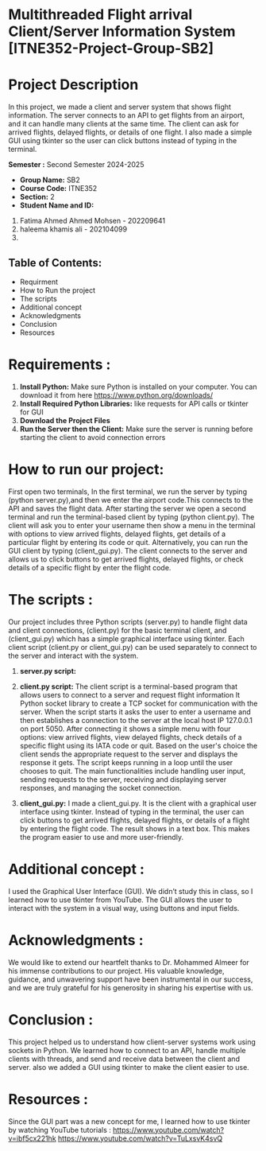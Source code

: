 # Multithreaded Flight arrival Client/Server Information System [ITNE352-Project-Group-SB2]


# Project Description
In this project, we made a client and server system that shows flight information. The server connects to an API to get flights from an airport, and it can handle many clients at the same time. The client can ask for arrived flights, delayed flights, or details of one flight. I also made a simple GUI using tkinter so the user can click buttons instead of typing in the terminal. 

**Semester :** Second Semester 2024-2025

- **Group Name:** SB2
- **Course Code:** ITNE352
- **Section:** 2
- **Student Name and ID:**
1. Fatima Ahmed Ahmed Mohsen - 202209641
2. haleema khamis ali - 202104099
3. 

## Table of Contents:
- Requirment
- How to Run the project
- The scripts
- Additional concept
- Acknowledgments
- Conclusion
- Resources

# Requirements :
1. **Install Python:** Make sure Python is installed on your computer. You can download it from here https://www.python.org/downloads/
2. **Install Required Python Libraries:** like requests for API calls or tkinter for GUI
3. **Download the Project Files**
4. **Run the Server then the Client:** Make sure the server is running before starting the client to avoid connection errors

# How to run our project:
First open two terminals, In the first terminal, we run the server by typing (python server.py),and then we enter the airport code.This connects to the API and saves the flight data. After starting the server we open a second terminal and run the terminal-based client by typing (python client.py). The client will ask you to enter your username then show a menu in the terminal with options to view arrived flights, delayed flights, get details of a particular flight by entering its code or quit.
Alternatively, you can run the GUI client by typing (client_gui.py). The client connects to the server and allows us to click buttons to get arrived flights, delayed flights, or check details of a specific flight by enter the flight code.

# The scripts :
Our project includes three Python scripts (server.py) to handle flight data and client connections, (client.py) for the basic terminal client, and (client_gui.py) which has a simple graphical interface using tkinter. Each client script (client.py or client_gui.py) can be used separately to connect to the server and interact with the system.
1. **server.py script:**
   
2. **client.py script:** The client script is a terminal-based program that allows users to connect to a server and request flight information It Python socket library to create a TCP socket for communication with the server. When the script starts it asks the user to enter a username and then establishes a connection to the server at the local host IP 127.0.0.1 on port 5050. After connecting it shows a simple menu with four options: view arrived flights, view delayed flights, check details of a specific flight using its IATA code or quit. Based on the user's choice the client sends the appropriate request to the server and displays the response it gets. The script keeps running in a loop until the user chooses to quit.
The main functionalities include handling user input, sending requests to the server, receiving and displaying server responses, and managing the socket connection.

3. **client_gui.py:** I made a client_gui.py. It is the client with a graphical user interface using tkinter. Instead of typing in the terminal, the user can click buttons to get arrived flights, delayed flights, or details of a flight by entering the flight code. The result shows in a text box. This makes the program easier to use and more user-friendly.

# Additional concept : 
I used the Graphical User Interface (GUI). We didn’t study this in class, so I learned how to use tkinter from YouTube. The GUI allows the user to interact with the system in a visual way, using buttons and input fields.

# Acknowledgments :
We would like to extend our heartfelt thanks to Dr. Mohammed Almeer for his immense contributions to our project. His valuable knowledge, guidance, and unwavering support have been instrumental in our success, and we are truly grateful for his generosity in sharing his expertise with us.

# Conclusion :
This project helped us to understand how client-server systems work using sockets in Python. We learned how to connect to an API, handle multiple clients with threads, and send and receive data between the client and server. also we added a GUI using tkinter to make the client easier to use. 

# Resources :
Since the GUI part was a new concept for me, I learned how to use tkinter by watching YouTube tutorials : https://www.youtube.com/watch?v=ibf5cx221hk
https://www.youtube.com/watch?v=TuLxsvK4svQ
